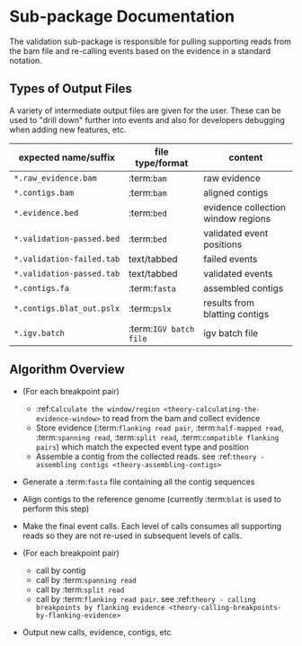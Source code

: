 # Sub-package Documentation

The validation sub-package is responsible for pulling supporting reads from the bam file
and re-calling events based on the evidence in a standard notation.

Types of Output Files
----------------------

A variety of intermediate output files are given for the user. These can be used to "drill down"
further into events and also for developers debugging when adding new features, etc.

| expected name/suffix        | file type/format       | content                            |
| --------------------------- | ---------------------- | ---------------------------------- |
| ``*.raw_evidence.bam``      | :term:`bam`            | raw evidence                       |
| ``*.contigs.bam``           | :term:`bam`            | aligned contigs                    |
| ``*.evidence.bed``          | :term:`bed`            | evidence collection window regions |
| ``*.validation-passed.bed`` | :term:`bed`            | validated event positions          |
| ``*.validation-failed.tab`` | text/tabbed            | failed events                      |
| ``*.validation-passed.tab`` | text/tabbed            | validated events                   |
| ``*.contigs.fa``            | :term:`fasta`          | assembled contigs                  |
| ``*.contigs.blat_out.pslx`` | :term:`pslx`           | results from blatting contigs      |
| ``*.igv.batch``             | :term:`IGV batch file` | igv batch file                     |


Algorithm Overview
--------------------

- (For each breakpoint pair)

    - :ref:`Calculate the window/region <theory-calculating-the-evidence-window>` to read from the bam and collect
      evidence
    - Store evidence (:term:`flanking read pair`, :term:`half-mapped read`, :term:`spanning read`, :term:`split read`,
      :term:`compatible flanking pairs`) which match the expected event type and position
    - Assemble a contig from the collected reads. see :ref:`theory - assembling contigs <theory-assembling-contigs>`

- Generate a :term:`fasta` file containing all the contig sequences
- Align contigs to the reference genome (currently :term:`blat` is used to perform this step)
- Make the final event calls. Each level of calls consumes all supporting reads so they are not re-used in subsequent
  levels of calls.
- (For each breakpoint pair)

    - call by contig
    - call by :term:`spanning read`
    - call by :term:`split read`
    - call by :term:`flanking read pair`. see
      :ref:`theory - calling breakpoints by flanking evidence <theory-calling-breakpoints-by-flanking-evidence>`

- Output new calls, evidence, contigs, etc
